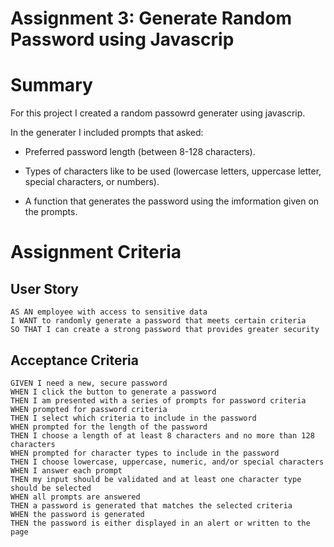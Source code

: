 # Assignment 3: Generate Random Password using Javascrip

# Summary 
For this project I created a random passowrd generater using javascrip.

In the generater I included prompts that asked:
- Preferred password length (between 8-128 characters).

- Types of characters like to be used (lowercase letters, uppercase letter, special characters, or numbers).

- A function that generates the password using the imformation given on the prompts.

# Assignment Criteria 

## User Story

```
AS AN employee with access to sensitive data
I WANT to randomly generate a password that meets certain criteria
SO THAT I can create a strong password that provides greater security
```

## Acceptance Criteria

```
GIVEN I need a new, secure password
WHEN I click the button to generate a password
THEN I am presented with a series of prompts for password criteria
WHEN prompted for password criteria
THEN I select which criteria to include in the password
WHEN prompted for the length of the password
THEN I choose a length of at least 8 characters and no more than 128 characters
WHEN prompted for character types to include in the password
THEN I choose lowercase, uppercase, numeric, and/or special characters
WHEN I answer each prompt
THEN my input should be validated and at least one character type should be selected
WHEN all prompts are answered
THEN a password is generated that matches the selected criteria
WHEN the password is generated
THEN the password is either displayed in an alert or written to the page